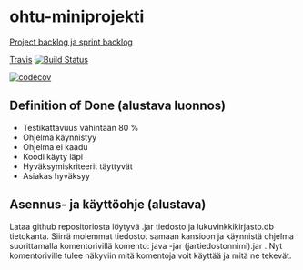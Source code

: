 # ohtu-miniprojekti

[Project backlog ja sprint backlog](https://docs.google.com/spreadsheets/d/1w-N_671GRqGdUKOiKLBo_xvrbqf__6OmBoUgVhpVD2s/edit#gid=0)

[Travis](https://travis-ci.org/ankatus/ohtu-miniprojekti) [![Build Status](https://travis-ci.org/ankatus/ohtu-miniprojekti.svg?branch=konfiguraatio)](https://travis-ci.org/ankatus/ohtu-miniprojekti)  

[![codecov](https://codecov.io/gh/ankatus/ohtu-miniprojekti/branch/master/graph/badge.svg)](https://codecov.io/gh/ankatus/ohtu-miniprojekti)

## Definition of Done (alustava luonnos)
- Testikattavuus vähintään 80 %  
- Ohjelma käynnistyy  
- Ohjelma ei kaadu  
- Koodi käyty läpi  
- Hyväksymiskriteerit täyttyvät  
- Asiakas hyväksyy  


## Asennus- ja käyttöohje (alustava)
Lataa github repositoriosta löytyvä .jar tiedosto ja lukuvinkkikirjasto.db tietokanta. Siirrä molemmat tiedostot samaan kansioon ja käynnistä ohjelma suorittamalla komentorivillä komento: java -jar (jartiedostonnimi).jar . Nyt komentoriville tulee näkyviin mitä komentoja voit käyttää ja mitä ne tekevät.
